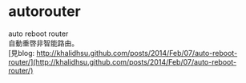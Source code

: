 autorouter  
==========  
  
auto reboot router  
自動重啓非智能路由。  
[見blog: http://khalidhsu.github.com/posts/2014/Feb/07/auto-reboot-router/](http://khalidhsu.github.com/posts/2014/Feb/07/auto-reboot-router/)   
  
